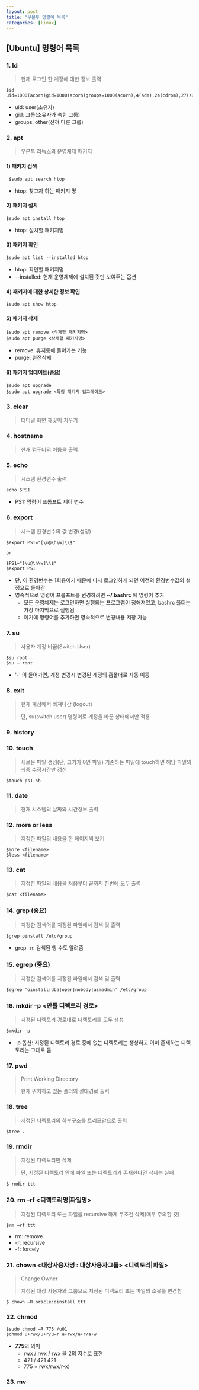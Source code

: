 ```yaml
---
layout: post
title: "우분투 명령어 목록"
categories: [linux]
---
```






## [Ubuntu] 명령어 목록



### 1. Id

> 현재 로그인 한 계정에 대한 정보 출력

~~~shell
$id
uid=1000(acorn)gid=1000(acorn)groups=1000(acorn),4(adm),24(cdrom),27(sudo),30(dip),46(plugdev),116(lpadmin),126(sambashare)
~~~

- uid: user(소유자)
- gid: 그룹(소유자가 속한 그룹)
- groups: other(전혀 다른 그룹)



### 2. apt

> 우분투 리눅스의 운영체제 패키지



#### 1) 패키지 검색

~~~shell
 $sudo apt search htop
~~~

- htop: 찾고자 하는 패키지 명



#### 2) 패키지 설치

~~~shell
$sudo apt install htop
~~~

- htop: 설치할 패키지명



#### 3) 패키지 확인

~~~shell
$sudo apt list --installed htop
~~~

- htop: 확인할 패키지명
- --installed: 현재 운영체제에 설치된 것만 보여주는 옵션



#### 4) 패키지에 대한 상세한 정보 확인

~~~shell
$sudo apt show htop
~~~



#### 5) 패키지 삭제

~~~shell
$sudo apt remove <삭제할 패키지명>
$sudo apt purge <삭제할 패키지명>
~~~

- remove: 휴지통에 들어가는 기능
- purge: 완전삭제



#### 6) 패키지 업데이트(중요)

~~~shell
$sudo apt upgrade
$sudo apt upgrade <특정 패키지 업그레이드>
~~~



### 3. clear

> 터미널 화면 깨끗이 지우기



### 4. hostname

> 현재 컴퓨터의 이름을 출력



### 5. echo

> 시스템 환경변수 출력

~~~shell
echo $PS1
~~~

- PS1: 명령어 프롬프트 제어 변수



### 6. export

> 시스템 환경변수의 값 변경(설정)

~~~shell
$export PS1="[\u@\h\w]\\$"

or

$PS1="[\u@\h\w]\\$"
$export PS1
~~~

- 단, 이 환경변수는 1회용이기 때문에 다시 로그인하게 되면 이전의 환경변수값의 설정으로 돌아감
- 영속적으로 명령어 프롬프트를 변경하려면 **~/.bashrc** 에 명령어 추가
  - 모든 운영체제는 로그인하면 실행되는 프로그램이 정해져있고, bashrc 폴더는 가장 마지막으로 실행됨
  - 여기에 명령어를 추가하면 영속적으로 변경내용 저장 가능



### 7. su

> 사용자 계정 바꿈(Switch User)

~~~shell
$su root
$su – root
~~~

- '-' 이 들어가면, 계정 변경시 변경된 계정의 홈폴더로 자동 이동



### 8. exit

> 현재 계정에서 빠져나감 (logout)
>
> 단, su(switch user) 명령어로 계정을 바꾼 상태에서만 적용



### 9. history



### 10. touch

> 새로운 파일 생성(단, 크기가 0인 파일)
> 기존하는 파일에 touch하면 해당 파일의 최종 수정시간만 갱신

~~~shell
$touch ps1.sh
~~~



### 11. date

> 현재 시스템의 날짜와 시간정보 출력



### 12. more or less

> 지정한 파일의 내용을 한 페이지씩 보기

~~~shell
$more <filename>
$less <filename>
~~~



### 13. cat

> 지정한 파일의 내용을 처음부터 끝까지 한번에 모두 출력

~~~shell
$cat <filename>
~~~



### 14. grep (중요)

> 지정한 검색어를 지정된 파일에서 검색 및 출력

~~~shell
$grep oinstall /etc/group
~~~

- grep -n: 검색된 행 수도 알려줌



### 15. egrep (중요)

> 지정한 검색어를 지정된 파일에서 검색 및 출력

~~~shell
$egrep 'oinstall|dba|oper|nobody|asmadmin' /etc/group
~~~



### 16. mkdir –p <만들 디렉토리 경로>

> 지정된 디렉토리 경로대로 디렉토리를 모두 생성

~~~shell
$mkdir –p 
~~~

- -p 옵션: 지정된 디렉토리 경로 중에 없는 디렉토리는 생성하고 이미 존재하는 디렉토리는 그대로 둠



### 17. pwd

> Print Working Directory
>
> 현재 위치하고 있는 폴더의 절대경로 출력



### 18. tree

> 지정된 디렉토리의 하부구조를 트리모양으로 출력

~~~shell
$tree .
~~~



### 19. rmdir

> 지정된 디렉토리만 삭제
>
> 단, 지정된 디렉토리 안에 파일 또는 디렉토리가 존재한다면 삭제는 실패

~~~shell
$ rmdir ttt
~~~



### 20. rm –rf <디렉토리명|파일명>

> 지정된 디렉토리 또는 파일을 recursive 하게 무조건 삭제(매우 주의할 것)

~~~shell
$rm –rf ttt
~~~

- rm: remove
- -r: recursive
- -f: forcely



### 21. chown <대상사용자명 : 대상사용자그룹> <디렉토리|파일>

> Change Owner
>
> 지정된 대상 사용자와 그룹으로 지정된 디렉토리 또는 파일의 소유를 변경함

~~~shell
$ chown –R oracle:oinstall ttt
~~~



### 22. chmod

~~~
$sudo chmod –R 775 /u01
$chmod u+rwx/u+r/u–r a+rwx/a+r/a+w
~~~

- **775**의 의미
  - rwx / rwx / rwx 을 2의 지수로 표현
  - 421 / 421 421
  - 775 = rwx/rwx/r-x)



### 23. mv